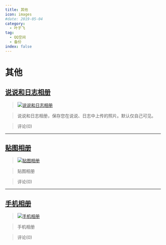 ```yaml
---
title: 其他
icon: images
#date: 2019-05-04
category:
  - 叶子飞
tag:
  - QQ空间
  - 备份
index: false
---
```


# 其他

## [说说和日志相册](/叶子飞/Qzone/相册/其他/说说和日志相册)

> [![说说和日志相册](https://pan.4a1801.life:11443/d/public/Qzone_wyf/Albums/images/1E139F43.webp)](https://user.qzone.qq.com/2542864301/photo/V148n7I31NxlyN)

> 说说和日志相册，保存您在说说、日志中上传的照片。默认仅自己可见。

> 评论(0)

---

## [贴图相册](/叶子飞/Qzone/相册/其他/贴图相册)

> [![贴图相册](https://pan.4a1801.life:11443/d/public/Qzone_wyf/Albums/images/A3503DAE.webp)](https://user.qzone.qq.com/2542864301/photo/V148n7I328qoB2)

> 贴图相册

> 评论(0)

---

## [手机相册](/叶子飞/Qzone/相册/其他/手机相册)

> [![手机相册](https://pan.4a1801.life:11443/d/public/Qzone_wyf/Albums/images/FDAF92FE.webp)](https://user.qzone.qq.com/2542864301/photo/V148n7I34bSewT)

> 手机相册

> 评论(0)
